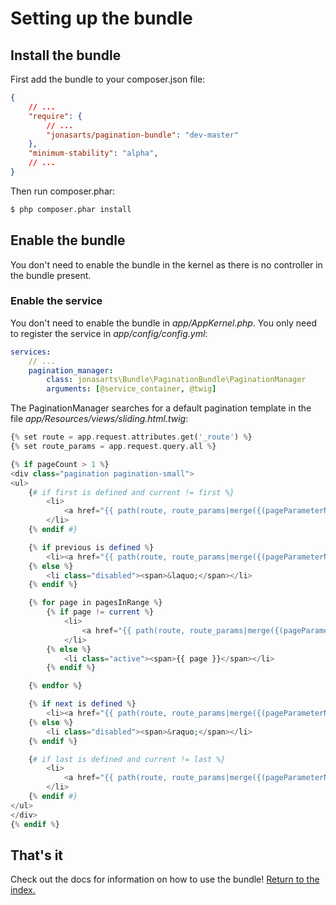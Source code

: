 Setting up the bundle
=====================

## Install the bundle

First add the bundle to your composer.json file: 

```json
{
    // ...
    "require": {
        // ...
        "jonasarts/pagination-bundle": "dev-master"
    },
    "minimum-stability": "alpha",
    // ...
}
```

Then run composer.phar:

``` bash
$ php composer.phar install
```

## Enable the bundle

You don't need to enable the bundle in the kernel as there is no controller in the bundle present.

### Enable the service

You don't need to enable the bundle in *app/AppKernel.php*. You only need to register the service in *app/config/config.yml*:

```yaml
services:
    // ...
    pagination_manager:
        class: jonasarts\Bundle\PaginationBundle\PaginationManager
        arguments: [@service_container, @twig]
```

The PaginationManager searches for a default pagination template in the file *app/Resources/views/sliding.html.twig*:

```php
{% set route = app.request.attributes.get('_route') %}
{% set route_params = app.request.query.all %}

{% if pageCount > 1 %}
<div class="pagination pagination-small">
<ul>
    {# if first is defined and current != first %}
        <li>
            <a href="{{ path(route, route_params|merge({(pageParameterName): first})) }}">&lt;&lt;</a>
        </li>
    {% endif #}

    {% if previous is defined %}
        <li><a href="{{ path(route, route_params|merge({(pageParameterName): previous})) }}">&laquo;</a></li>
    {% else %}
        <li class="disabled"><span>&laquo;</span></li>
    {% endif %}

    {% for page in pagesInRange %}
        {% if page != current %}
            <li>
                <a href="{{ path(route, route_params|merge({(pageParameterName): page})) }}">{{ page }}</a>
            </li>
        {% else %}
            <li class="active"><span>{{ page }}</span></li>
        {% endif %}

    {% endfor %}

    {% if next is defined %}
        <li><a href="{{ path(route, route_params|merge({(pageParameterName): next})) }}">&raquo;</a></li>
    {% else %}
        <li class="disabled"><span>&raquo;</span></li>
    {% endif %}

    {# if last is defined and current != last %}
        <li>
            <a href="{{ path(route, route_params|merge({(pageParameterName): last})) }}">&gt;&gt;</a>
        </li>
    {% endif #}
</ul>
</div>
{% endif %}
```

## That's it

Check out the docs for information on how to use the bundle! [Return to the index.](index.md)